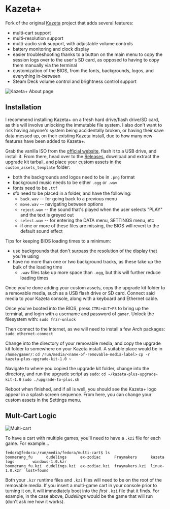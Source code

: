 # Kazeta+
Fork of the original [Kazeta](https://github.com/kazetaos/kazeta) project that adds several features:
- multi-cart support
- multi-resolution support
- multi-audio sink support, with adjustable volume controls
- battery monitoring and clock display
- easier troubleshooting thanks to a button on the main menu to copy the session logs over to the user's SD card, as opposed to having to copy them manually via the terminal
- customization of the BIOS, from the fonts, backgrounds, logos, and everything in-between
- Steam Deck volume control and brightness control support

![Kazeta+ About page](https://i.imgur.com/kQiAVvc.png)

## Installation
I recommend installing Kazeta+ on a fresh hard drive/flash drive/SD card, as this will involve unlocking the immutable file system. I also don't want to risk having anyone's system being accidentally broken, or having their save data messed up, on their existing Kazeta install, due to how many new features have been added to Kazeta+.

Grab the vanilla ISO from the [official website](https://kazeta.org/), flash it to a USB drive, and install it. From there, head over to the [Releases](https://github.com/the-outcaster/kazeta-plus/releases), download and extract the upgrade kit tarball, and place your custom assets in the `custom_assets_template` folder:
- both the backgrounds and logos need to be in `.png` format
- background music needs to be either `.ogg` or `.wav`
- fonts need to be `.ttf`
- sfx need to be placed in a folder, and have the following:
  - `back.wav` -- for going back to a previous menu
  - `move.wav` -- navigating between options
  - `reject.wav` -- the sound that's played when the user selects "PLAY" and the text is greyed out
  - `select.wav` -- for entering the DATA menu, SETTINGS menu, etc
  - if one or more of these files are missing, the BIOS will revert to the default sound effect
  
Tips for keeping BIOS loading times to a minimum:
- use backgrounds that don't surpass the resolution of the display that you're using
- have no more than one or two background tracks, as these take up the bulk of the loading time
  - `.wav` files take up more space than `.ogg`, but this will further reduce loading times
  
Once you're done adding your custom assets, copy the upgrade kit folder to a removable media, such as a USB flash drive or SD card. Connect said media to your Kazeta console, along with a keyboard and Ethernet cable.

Once you've booted into the BIOS, press `CTRL+ALT+F3` to bring up the terminal, and login with a username and password of `gamer`. Unlock the filesystem with:
`sudo frzr-unlock`

Then connect to the Internet, as we will need to install a few Arch packages:
`sudo ethernet-connect`

Change into the directory of your removable media, and copy the upgrade kit folder to somewhere on your Kazeta install. A suitable place would be in `/home/gamer/`:
`cd /run/media/<name-of-removable-media-label>`
`cp -r kazeta-plus-upgrade-kit-1.0 ~`

Navigate to where you copied the upgrade kit folder, change into the directory, and run the upgrade script as `sudo`:
`cd ~/kazeta-plus-upgrade-kit-1.0`
`sudo ./upgrade-to-plus.sh`

Reboot when finished, and if all is well, you should see the Kazeta+ logo appear in a splash screen sequence. From here, you can change your custom assets in the Settings menu.

## Mult-Cart Logic
![Multi-cart](https://i.imgur.com/sMcHoTI.png)

To have a cart with multiple games, you'll need to have a `.kzi` file for each game. For example...
```
fedora@fedora:/run/media/fedora/multi-cart$ ls
boomerang_fu      dudelings      ex-zodiac      Fraymakers      kazeta         logs        windows-1.0.kzr
boomerang_fu.kzi  dudelings.kzi  ex-zodiac.kzi  fraymakers.kzi  linux-1.0.kzr  lost+found
```

Both your `.kzr` runtime files and `.kzi` files will need to be on the root of the removable media. If you insert a multi-game cart in your console prior to turning it on, it will immediately boot into the *first* `.kzi` file that it finds. For example, in the case above, *Dudelings* would be the game that will run (don't ask me how it works).
